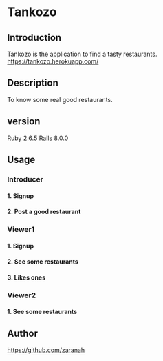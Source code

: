 # Tankozo

## Introduction
Tankozo is the application to find a tasty restaurants.
https://tankozo.herokuapp.com/

## Description
To know some real good restaurants.

## version
Ruby 2.6.5
Rails 8.0.0

## Usage
### Introducer
#### 1. Signup
#### 2. Post a good restaurant
### Viewer1
#### 1. Signup
#### 2. See some restaurants
#### 3. Likes ones
### Viewer2
#### 1. See some restaurants

## Author
https://github.com/zaranah
